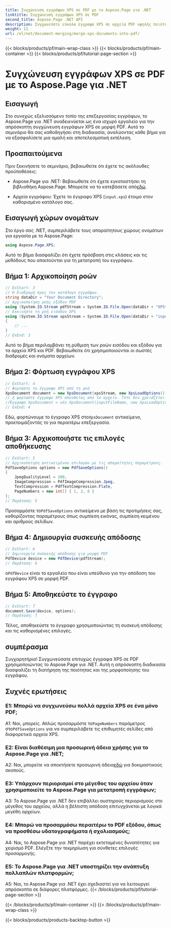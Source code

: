 ```yaml
---
title: Συγχώνευση εγγράφων XPS σε PDF με το Aspose.Page για .NET
linktitle: Συγχώνευση εγγράφων XPS σε PDF
second_title: Aspose.Page .NET API
description: Συγχωνεύστε εύκολα έγγραφα XPS σε αρχεία PDF υψηλής ποιότητας χρησιμοποιώντας το Aspose.Page για .NET. Ακολουθήστε τον βήμα προς βήμα οδηγό μας για μια ομαλή εμπειρία μετατροπής εγγράφων.
weight: 11
url: /el/net/document-merging/merge-xps-documents-into-pdf/
---
```


{{< blocks/products/pf/main-wrap-class >}}
{{< blocks/products/pf/main-container >}}
{{< blocks/products/pf/tutorial-page-section >}}

# Συγχώνευση εγγράφων XPS σε PDF με το Aspose.Page για .NET

## Εισαγωγή

Στο συνεχώς εξελισσόμενο τοπίο της επεξεργασίας εγγράφων, το Aspose.Page για .NET αναδεικνύεται ως ένα ισχυρό εργαλείο για την απρόσκοπτη συγχώνευση εγγράφων XPS σε μορφή PDF. Αυτό το σεμινάριο θα σας καθοδηγήσει στη διαδικασία, αναλύοντας κάθε βήμα για να εξασφαλίσετε μια ομαλή και αποτελεσματική εκτέλεση.

## Προαπαιτούμενα

Πριν ξεκινήσετε το σεμινάριο, βεβαιωθείτε ότι έχετε τις ακόλουθες προϋποθέσεις:

-  Aspose.Page για .NET: Βεβαιωθείτε ότι έχετε εγκαταστήσει τη βιβλιοθήκη Aspose.Page. Μπορείτε να το κατεβάσετε από[εδώ](https://releases.aspose.com/page/net/).

- Αρχεία εγγράφου: Έχετε το έγγραφο XPS (`input.xps`) έτοιμο στον καθορισμένο κατάλογο σας.

## Εισαγωγή χώρων ονομάτων

Στο έργο σας .NET, συμπεριλάβετε τους απαραίτητους χώρους ονομάτων για εργασία με το Aspose.Page:

```csharp
using Aspose.Page.XPS;
```

Αυτό το βήμα διασφαλίζει ότι έχετε πρόσβαση στις κλάσεις και τις μεθόδους που απαιτούνται για τη μετατροπή του εγγράφου.

## Βήμα 1: Αρχικοποίηση ροών

```csharp
// ExStart: 3
// Η διαδρομή προς τον κατάλογο εγγράφων.
string dataDir = "Your Document Directory";
// Αρχικοποίηση ροής εξόδου PDF
using (System.IO.Stream pdfStream = System.IO.File.Open(dataDir + "XPStoPDF_out.pdf", System.IO.FileMode.OpenOrCreate, System.IO.FileAccess.Write))
// Εκκινήστε τη ροή εισόδου XPS
using (System.IO.Stream xpsStream = System.IO.File.Open(dataDir + "input.xps", System.IO.FileMode.Open))
{
    // ...
}
// ExEnd: 3
```

Αυτό το βήμα περιλαμβάνει τη ρύθμιση των ροών εισόδου και εξόδου για τα αρχεία XPS και PDF. Βεβαιωθείτε ότι χρησιμοποιούνται οι σωστές διαδρομές και ονόματα αρχείων.

## Βήμα 2: Φόρτωση εγγράφου XPS

```csharp
// ExStart: 4
// Φορτώστε το έγγραφο XPS από τη ροή
XpsDocument document = new XpsDocument(xpsStream, new XpsLoadOptions());
// ή φορτώστε έγγραφο XPS απευθείας από το αρχείο. Τότε δεν χρειάζεται xpsStream.
//Έγγραφο XpsDocument = νέο XpsDocument(inputFileName, new XpsLoadOptions());
// ExEnd: 4
```

 Εδώ, φορτώνουμε το έγγραφο XPS στο`XpsDocument` αντικείμενο, προετοιμάζοντάς το για περαιτέρω επεξεργασία.

## Βήμα 3: Αρχικοποιήστε τις επιλογές αποθήκευσης

```csharp
// ExStart: 5
// Αρχικοποίηση αντικειμένου επιλογών με τις απαραίτητες παραμέτρους.
PdfSaveOptions options = new PdfSaveOptions()
{
    JpegQualityLevel = 100,
    ImageCompression = PdfImageCompression.Jpeg,
    TextCompression = PdfTextCompression.Flate,
    PageNumbers = new int[] { 1, 2, 6 }
};
// Παράταση: 5
```

 Προσαρμόστε το`PdfSaveOptions` αντικείμενο με βάση τις προτιμήσεις σας, καθορίζοντας παραμέτρους όπως συμπίεση εικόνας, συμπίεση κειμένου και αριθμούς σελίδων.

## Βήμα 4: Δημιουργία συσκευής απόδοσης

```csharp
// ExStart: 6
// Δημιουργία συσκευής απόδοσης για μορφή PDF
PdfDevice device = new PdfDevice(pdfStream);
// Παράταση: 6
```

 ο`PdfDevice` είναι το εργαλείο που είναι υπεύθυνο για την απόδοση του εγγράφου XPS σε μορφή PDF.

## Βήμα 5: Αποθηκεύστε το έγγραφο

```csharp
// ExStart: 7
document.Save(device, options);
// Παράταση: 7
```

Τέλος, αποθηκεύστε το έγγραφο χρησιμοποιώντας τη συσκευή απόδοσης και τις καθορισμένες επιλογές.

## συμπέρασμα

Συγχαρητήρια! Συγχωνεύσατε επιτυχώς έγγραφα XPS σε PDF χρησιμοποιώντας το Aspose.Page για .NET. Αυτή η απρόσκοπτη διαδικασία διασφαλίζει τη διατήρηση της ποιότητας και της μορφοποίησης του εγγράφου.

## Συχνές ερωτήσεις

### Ε1: Μπορώ να συγχωνεύσω πολλά αρχεία XPS σε ένα μόνο PDF;

 Α1: Ναι, μπορείς. Απλώς προσαρμόστε το`PageNumbers` παράμετρος στο`PdfSaveOptions` για να συμπεριλάβετε τις επιθυμητές σελίδες από διαφορετικά αρχεία XPS.

### Ε2: Είναι διαθέσιμη μια προσωρινή άδεια χρήσης για το Aspose.Page για .NET;

 A2: Ναι, μπορείτε να αποκτήσετε προσωρινή άδεια[εδώ](https://purchase.aspose.com/temporary-license/) για δοκιμαστικούς σκοπούς.

### Ε3: Υπάρχουν περιορισμοί στο μέγεθος του αρχείου όταν χρησιμοποιείτε το Aspose.Page για μετατροπή εγγράφων;

A3: Το Aspose.Page για .NET δεν επιβάλλει αυστηρούς περιορισμούς στο μέγεθος του αρχείου, αλλά η βέλτιστη απόδοση επιτυγχάνεται με λογικά μεγέθη αρχείων.

### Ε4: Μπορώ να προσαρμόσω περαιτέρω το PDF εξόδου, όπως να προσθέσω υδατογραφήματα ή σχολιασμούς;

A4: Ναι, το Aspose.Page για .NET παρέχει εκτεταμένες δυνατότητες για χειρισμό PDF. Ελέγξτε την τεκμηρίωση για σύνθετες επιλογές προσαρμογής.

### Ε5: Το Aspose.Page για .NET υποστηρίζει την ανάπτυξη πολλαπλών πλατφορμών;

A5: Ναι, το Aspose.Page για .NET έχει σχεδιαστεί για να λειτουργεί απρόσκοπτα σε διάφορες πλατφόρμες.
{{< /blocks/products/pf/tutorial-page-section >}}

{{< /blocks/products/pf/main-container >}}
{{< /blocks/products/pf/main-wrap-class >}}

{{< blocks/products/products-backtop-button >}}
